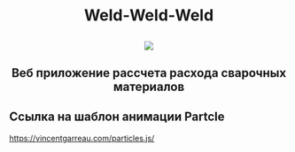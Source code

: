 <h1 align="center">Weld-Weld-Weld</h1>
<h2 align="center">
<img src="![Демо](https://github.com/Vaudoux/weld/blob/main/assets/demoTitle.gif?raw=true))"/>

<h2 align="center">Веб приложение рассчета расхода сварочных материалов</h1>

## Ссылка на шаблон анимации Partcle
https://vincentgarreau.com/particles.js/
